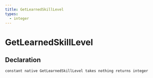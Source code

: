 ```yaml
---
title: GetLearnedSkillLevel
types:
  - integer
---
```


# GetLearnedSkillLevel

## Declaration

```jass
constant native GetLearnedSkillLevel takes nothing returns integer
```
